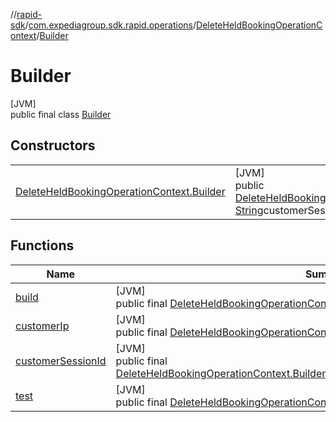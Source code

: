 //[rapid-sdk](../../../../index.md)/[com.expediagroup.sdk.rapid.operations](../../index.md)/[DeleteHeldBookingOperationContext](../index.md)/[Builder](index.md)

# Builder

[JVM]\
public final class [Builder](index.md)

## Constructors

| | |
|---|---|
| [DeleteHeldBookingOperationContext.Builder](-delete-held-booking-operation-context.-builder.md) | [JVM]<br>public [DeleteHeldBookingOperationContext.Builder](index.md)[DeleteHeldBookingOperationContext.Builder](-delete-held-booking-operation-context.-builder.md)([String](https://docs.oracle.com/javase/8/docs/api/java/lang/String.html)customerIp, [String](https://docs.oracle.com/javase/8/docs/api/java/lang/String.html)customerSessionId, [String](https://docs.oracle.com/javase/8/docs/api/java/lang/String.html)test) |

## Functions

| Name | Summary |
|---|---|
| [build](build.md) | [JVM]<br>public final [DeleteHeldBookingOperationContext](../index.md)[build](build.md)() |
| [customerIp](customer-ip.md) | [JVM]<br>public final [DeleteHeldBookingOperationContext.Builder](index.md)[customerIp](customer-ip.md)([String](https://docs.oracle.com/javase/8/docs/api/java/lang/String.html)customerIp) |
| [customerSessionId](customer-session-id.md) | [JVM]<br>public final [DeleteHeldBookingOperationContext.Builder](index.md)[customerSessionId](customer-session-id.md)([String](https://docs.oracle.com/javase/8/docs/api/java/lang/String.html)customerSessionId) |
| [test](test.md) | [JVM]<br>public final [DeleteHeldBookingOperationContext.Builder](index.md)[test](test.md)([String](https://docs.oracle.com/javase/8/docs/api/java/lang/String.html)test) |
